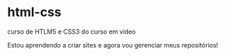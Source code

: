 # html-css
 curso de HTLM5 e CSS3 do curso em vídeo

Estou aprendendo a criar sites e agora vou gerenciar meus repositórios!
